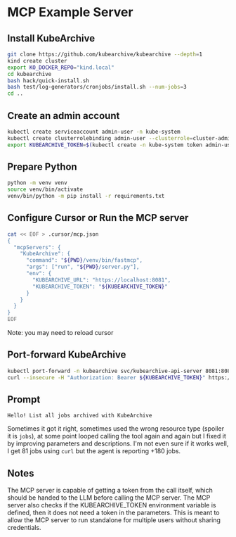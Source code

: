 # MCP Example Server

## Install KubeArchive

```bash
git clone https://github.com/kubearchive/kubearchive --depth=1
kind create cluster
export KO_DOCKER_REPO="kind.local"
cd kubearchive
bash hack/quick-install.sh
bash test/log-generators/cronjobs/install.sh --num-jobs=3
cd ..
```

## Create an admin account

```bash
kubectl create serviceaccount admin-user -n kube-system
kubectl create clusterrolebinding admin-user --clusterrole=cluster-admin --serviceaccount=kube-system:admin-user
export KUBEARCHIVE_TOKEN=$(kubectl create -n kube-system token admin-user)
```

## Prepare Python

```bash
python -m venv venv
source venv/bin/activate
venv/bin/python -m pip install -r requirements.txt
```

## Configure Cursor or Run the MCP server

```bash
cat << EOF > .cursor/mcp.json
{
  "mcpServers": {
    "KubeArchive": {
      "command": "${PWD}/venv/bin/fastmcp",
      "args": ["run", "${PWD}/server.py"],
      "env": {
        "KUBEARCHIVE_URL": "https://localhost:8081",
        "KUBEARCHIVE_TOKEN": "${KUBEARCHIVE_TOKEN}"
      }
    }
  }
}
EOF
```

Note: you may need to reload cursor

## Port-forward KubeArchive

```bash
kubectl port-forward -n kubearchive svc/kubearchive-api-server 8081:8081 &
curl --insecure -H "Authorization: Bearer ${KUBEARCHIVE_TOKEN}" https://localhost:8081/apis/batch/v1/jobs | jq '.items | length'
```

## Prompt

```text
Hello! List all jobs archived with KubeArchive
```

Sometimes it got it right, sometimes used the wrong resource type (spoiler it is `jobs`), at some point looped
calling the tool again and again but I fixed it by improving parameters and descriptions. I'm not even sure if it
works well, I get 81 jobs using `curl` but the agent is reporting +180 jobs.

## Notes

The MCP server is capable of getting a token from the call itself, which should be handed to the
LLM before calling the MCP server. The MCP server also checks if the KUBEARCHIVE_TOKEN environment
variable is defined, then it does not need a token in the parameters. This is meant to allow
the MCP server to run standalone for multiple users without sharing credentials.
